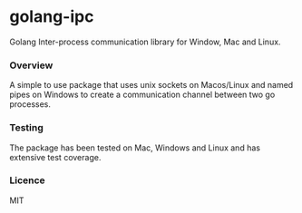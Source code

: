 # golang-ipc
 Golang Inter-process communication library for Window, Mac and Linux.


 ### Overview
 
 A simple to use package that uses unix sockets on Macos/Linux and named pipes on Windows to create a communication channel between two go processes.

 ### Testing

 The package has been tested on Mac, Windows and Linux and has extensive test coverage.

### Licence

MIT